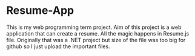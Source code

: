 # Resume-App
This is my web programming term project.
Aim of this project is a web application that can create a resume.
All the magic happens in Resume.js file.
Originally that was a .NET project but size of the file was too big for github so I just upload the important files.
